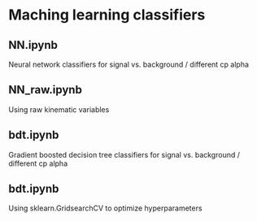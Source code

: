 # Maching learning classifiers 

## NN.ipynb

Neural network classifiers for signal vs. background / different cp alpha

## NN_raw.ipynb

Using raw kinematic variables

## bdt.ipynb

Gradient boosted decision tree classifiers for signal vs. background / different cp alpha

## bdt.ipynb

Using sklearn.GridsearchCV to optimize hyperparameters
